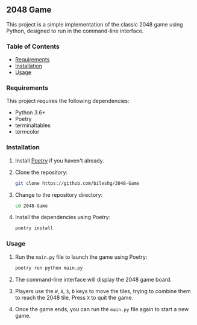 ## 2048 Game

This project is a simple implementation of the classic 2048 game using Python, designed to run in the command-line interface.

### Table of Contents

- [Requirements](#requirements)
- [Installation](#installation)
- [Usage](#usage)

### Requirements

This project requires the following dependencies:

- Python 3.6+
- Poetry
- terminaltables
- termcolor

### Installation

1. Install [Poetry](https://python-poetry.org/docs/#installation) if you haven't already.

2. Clone the repository:
   ```bash
   git clone https://github.com/bileshg/2048-Game
   ```
3. Change to the repository directory:
   ```bash
   cd 2048-Game
   ```

4. Install the dependencies using Poetry:
   ```bash
   poetry install
   ```

### Usage

1. Run the `main.py` file to launch the game using Poetry:
   ```bash
   poetry run python main.py
   ```
2. The command-line interface will display the 2048 game board.

3. Players use the `W`, `A`, `S`, `D` keys to move the tiles, trying to combine them to reach the 2048 tile. Press `X` to quit the game.

4. Once the game ends, you can run the `main.py` file again to start a new game.